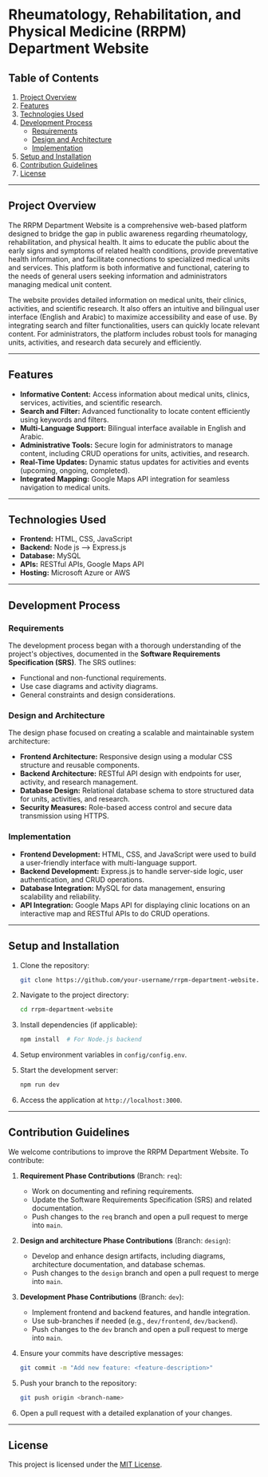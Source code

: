 # Rheumatology, Rehabilitation, and Physical Medicine (RRPM) Department Website

## Table of Contents
1. [Project Overview](#project-overview)
2. [Features](#features)
3. [Technologies Used](#technologies-used)
4. [Development Process](#development-process)
   - [Requirements](#requirements)
   - [Design and Architecture](#design-and-architecture)
   - [Implementation](#implementation)
5. [Setup and Installation](#setup-and-installation)
6. [Contribution Guidelines](#contribution-guidelines)
7. [License](#license)

---

## Project Overview
The RRPM Department Website is a comprehensive web-based platform designed to bridge the gap in public awareness regarding rheumatology, rehabilitation, and physical health. It aims to educate the public about the early signs and symptoms of related health conditions, provide preventative health information, and facilitate connections to specialized medical units and services. This platform is both informative and functional, catering to the needs of general users seeking information and administrators managing medical unit content.

The website provides detailed information on medical units, their clinics, activities, and scientific research. It also offers an intuitive and bilingual user interface (English and Arabic) to maximize accessibility and ease of use. By integrating search and filter functionalities, users can quickly locate relevant content. For administrators, the platform includes robust tools for managing units, activities, and research data securely and efficiently.

---

## Features
- **Informative Content:** Access information about medical units, clinics, services, activities, and scientific research.
- **Search and Filter:** Advanced functionality to locate content efficiently using keywords and filters.
- **Multi-Language Support:** Bilingual interface available in English and Arabic.
- **Administrative Tools:** Secure login for administrators to manage content, including CRUD operations for units, activities, and research.
- **Real-Time Updates:** Dynamic status updates for activities and events (upcoming, ongoing, completed).
- **Integrated Mapping:** Google Maps API integration for seamless navigation to medical units.

---

## Technologies Used
- **Frontend:** HTML, CSS, JavaScript
- **Backend:** Node js --> Express.js 
- **Database:** MySQL
- **APIs:** RESTful APIs, Google Maps API
- **Hosting:** Microsoft Azure or AWS

---

## Development Process

### Requirements
The development process began with a thorough understanding of the project's objectives, documented in the **Software Requirements Specification (SRS)**. The SRS outlines:
- Functional and non-functional requirements.
- Use case diagrams and activity diagrams.
- General constraints and design considerations.

### Design and Architecture
The design phase focused on creating a scalable and maintainable system architecture:
- **Frontend Architecture:** Responsive design using a modular CSS structure and reusable components.
- **Backend Architecture:** RESTful API design with endpoints for user, activity, and research management.
- **Database Design:** Relational database schema to store structured data for units, activities, and research.
- **Security Measures:** Role-based access control and secure data transmission using HTTPS.

### Implementation
- **Frontend Development:** HTML, CSS, and JavaScript were used to build a user-friendly interface with multi-language support.
- **Backend Development:** Express.js to handle server-side logic, user authentication, and CRUD operations.
- **Database Integration:** MySQL for data management, ensuring scalability and reliability.
- **API Integration:** Google Maps API for displaying clinic locations on an interactive map and RESTful APIs to do CRUD operations.

---

## Setup and Installation
1. Clone the repository:
   ```bash
   git clone https://github.com/your-username/rrpm-department-website.git
   ```

2. Navigate to the project directory:
   ```bash
   cd rrpm-department-website
   ```

3. Install dependencies (if applicable):
   ```bash
   npm install  # For Node.js backend
   ```

4. Setup environment variables in `config/config.env`.

5. Start the development server:
   ```bash
   npm run dev
   ```

6. Access the application at `http://localhost:3000`.

---

## Contribution Guidelines
We welcome contributions to improve the RRPM Department Website. To contribute:

1. **Requirement Phase Contributions** (Branch: `req`):
   - Work on documenting and refining requirements.
   - Update the Software Requirements Specification (SRS) and related documentation.
   - Push changes to the `req` branch and open a pull request to merge into `main`.

2. **Design and architecture Phase Contributions** (Branch: `design`):
   - Develop and enhance design artifacts, including diagrams, architecture documentation, and database schemas.
   - Push changes to the `design` branch and open a pull request to merge into `main`.

3. **Development Phase Contributions** (Branch: `dev`):
   - Implement frontend and backend features, and handle integration.
   - Use sub-branches if needed (e.g., `dev/frontend`, `dev/backend`).
   - Push changes to the `dev` branch and open a pull request to merge into `main`.

4. Ensure your commits have descriptive messages:
   ```bash
   git commit -m "Add new feature: <feature-description>"
   ```

5. Push your branch to the repository:
   ```bash
   git push origin <branch-name>
   ```

6. Open a pull request with a detailed explanation of your changes.

---

## License
This project is licensed under the [MIT License](LICENSE).
